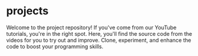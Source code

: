 # projects
Welcome to the project repository! If you've come from our YouTube tutorials, you're in the right spot. Here, you'll find the source code from the videos for you to try out and improve.  Clone, experiment, and enhance the code to boost your programming skills.
